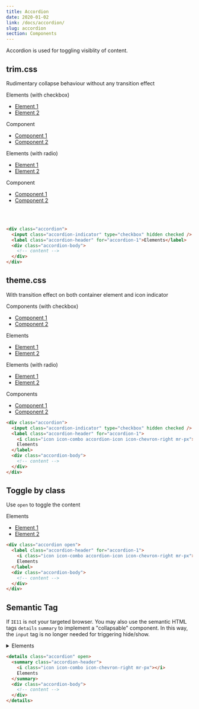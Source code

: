 ```yaml
---
title: Accordion
date: 2020-01-02
link: /docs/accordion/
slug: accordion
section: Components
---
```

Accordion is used for toggling visiblity of content.

## trim.css
Rudimentary collapse behaviour without any transition effect
<br>
<form class="flex flex-wrap">
  <div class="w-1/2">
    <div class="trim-accordion mx-4 w-64">
      <input class="trim-accordion-indicator" id="accordion-0" type="checkbox" name="accordion-checkbox-0" hidden checked />
      <label class="trim-accordion-header" for="accordion-0">Elements (with checkbox)</label>
      <div class="trim-accordion-body">
        <ul class="trim-menu">
          <li class="trim-menu-item">
            <a href="#accordions">Element 1</a>
          </li>
          <li class="trim-menu-item">
            <a href="#accordions">Element 2</a>
          </li>
        </ul>
      </div>
    </div>
    <div class="trim-accordion mx-4 w-64">
      <input class="trim-accordion-indicator" id="accordion-1" type="checkbox" name="accordion-checkbox-0" hidden />
      <label class="trim-accordion-header" for="accordion-1">
        Component
      </label>
      <div class="trim-accordion-body">
        <ul class="trim-menu">
          <li class="trim-menu-item">
            <a href="#accordions">Component 1</a>
          </li>
          <li class="trim-menu-item">
            <a href="#accordions">Component 2</a>
          </li>
        </ul>
      </div>
    </div>
  </div>
  <div class="w-1/2">
    <div class="trim-accordion mx-4 w-64">
      <input class="trim-accordion-indicator" id="accordion-2" type="radio" name="accordion-radio-0" hidden checked>
      <label class="trim-accordion-header" for="accordion-2">Elements (with radio)</label>
      <div class="trim-accordion-body">
        <ul class="trim-menu">
          <li class="trim-menu-item">
            <a href="#accordions">Element 1</a>
          </li>
          <li class="trim-menu-item">
            <a href="#accordions">Element 2</a>
          </li>
        </ul>
      </div>
    </div>
    <div class="trim-accordion mx-4 w-64">
      <input class="trim-accordion-indicator" id="accordion-3" type="radio" name="accordion-radio-0" hidden>
      <label class="trim-accordion-header" for="accordion-3">
        Component
      </label>
      <div class="trim-accordion-body">
        <ul class="trim-menu">
          <li class="trim-menu-item">
            <a href="#accordions">Component 1</a>
          </li>
          <li class="trim-menu-item">
            <a href="#accordions">Component 2</a>
          </li>
        </ul>
      </div>
    </div>
  </div>
</form>
<br><br>

```html {}
<div class="accordion">
  <input class="accordion-indicator" type="checkbox" hidden checked />
  <label class="accordion-header" for="accordion-1">Elements</label>
  <div class="accordion-body">
    <!-- content -->
  </div>
</div>
```

## theme.css
With transition effect on both container element and icon indicator
<br>
<form class="flex flex-wrap">
  <div class="w-1/2">
    <div class="accordion mx-4 w-64">
      <input class="accordion-indicator" id="accordion-4" type="checkbox" name="accordion-checkbox-1" hidden="" checked>
      <label class="accordion-header" for="accordion-4">
        <i class="icon icon-combo accordion-icon icon-chevron-right mr-px"></i>
        Components (with checkbox)
      </label>
      <div class="accordion-body">
        <ul class="menu">
          <li class="menu-item">
            <a href="#accordions">Component 1</a>
          </li>
          <li class="menu-item">
            <a href="#accordions">Component 2</a>
          </li>
        </ul>
      </div>
    </div>
    <div class="accordion mx-4 w-64">
      <input class="accordion-indicator" id="accordion-5" type="checkbox" name="accordion-checkbox-1" hidden="">
      <label class="accordion-header" for="accordion-5">
        <i class="icon icon-combo accordion-icon icon-chevron-right mr-px"></i>
        Elements
      </label>
      <div class="accordion-body">
        <ul class="menu">
          <li class="menu-item">
            <a href="#accordions">Element 1</a>
          </li>
          <li class="menu-item">
            <a href="#accordions">Element 2</a>
          </li>
        </ul>
      </div>
    </div>
  </div>
  <div class="w-1/2">
    <div class="accordion mx-4 w-64">
      <input class="accordion-indicator" id="accordion-6" type="radio" name="accordion-radio-2" hidden="" checked>
      <label class="accordion-header" for="accordion-6">
        <i class="icon icon-combo accordion-icon icon-chevron-right mr-px"></i>
        Elements (with radio)
      </label>
      <div class="accordion-body">
        <ul class="menu">
          <li class="menu-item">
            <a href="#accordions">Element 1</a>
          </li>
          <li class="menu-item">
            <a href="#accordions">Element 2</a>
          </li>
        </ul>
      </div>
    </div>
    <div class="accordion mx-4 w-64">
      <input class="accordion-indicator" id="accordion-7" type="radio" name="accordion-radio-2" hidden="">
      <label class="accordion-header" for="accordion-7">
        <i class="icon icon-combo accordion-icon icon-chevron-right mr-px"></i>
        Components
      </label>
      <div class="accordion-body">
        <ul class="menu">
          <li class="menu-item">
            <a href="#accordions">Component 1</a>
          </li>
          <li class="menu-item">
            <a href="#accordions">Component 2</a>
          </li>
        </ul>
      </div>
    </div>
  </div>
</form>

```html {}
<div class="accordion">
  <input class="accordion-indicator" type="checkbox" hidden checked />
  <label class="accordion-header" for="accordion-1">
    <i class="icon icon-combo accordion-icon icon-chevron-right mr-px"></i>
    Elements
  </label>
  <div class="accordion-body">
    <!-- content -->
  </div>
</div>
```

## Toggle by class
Use `open` to toggle the content

<div class="accordion open w-64">
  <label class="accordion-header">
    <i class="icon icon-combo accordion-icon icon-chevron-right mr-px"></i>
    Elements
  </label>
  <div class="accordion-body">
    <ul class="menu">
      <li class="menu-item">
        <a href="#accordions">Element 1</a>
      </li>
      <li class="menu-item">
        <a href="#accordions">Element 2</a>
      </li>
    </ul>
  </div>
</div>

```html {}
<div class="accordion open">
  <label class="accordion-header" for="accordion-1">
    <i class="icon icon-combo accordion-icon icon-chevron-right mr-px"></i>
    Elements
  </label>
  <div class="accordion-body">
    <!-- content -->
  </div>
</div>
```

## Semantic Tag
If `IE11` is not your targeted browser. You may also use the semantic HTML tags `details`&nbsp;`summary` to implement a "collapsable" component. In this way, the `input` tag is no longer needed for triggering hide/show.

<details class="accordion">
  <summary class="accordion-header">
    <i class="icon icon-combo accordion-indicator icon-chevron-right mr-px"></i>
    Elements
  </summary>
  <div class="accordion-body">
    <ul class="menu">
      <li class="menu-item">
        <a href="#accordions">Element 1</a>
      </li>
      <li class="menu-item">
        <a href="#accordions">Element 2</a>
      </li>
    </ul>
  </div>
</details>

```html {}
<details class="accordion" open>
  <summary class="accordion-header">
    <i class="icon icon-combo icon-chevron-right mr-px"></i>
    Elements
  </summary>
  <div class="accordion-body">
    <!-- content -->
  </div>
</details>
```
